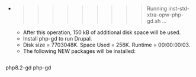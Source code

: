 * >>>>>>>>> Running inst-std-xtra-opw-php-gd.sh ...
  * After this operation, 150 kB of additional disk space will be used.
  * Install php-gd to run Drupal.
  * Disk size = 7703048K. Space Used = 256K. Runtime = 00:00:00:03.
  * The following NEW packages will be installed:
  ```bash
php8.2-gd php-gd
  ```
